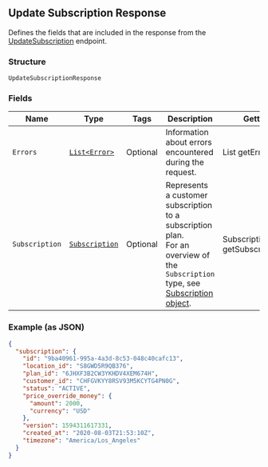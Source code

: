 ## Update Subscription Response

Defines the fields that are included in the response from the
[UpdateSubscription](#endpoint-subscriptions-updatesubscription) endpoint.

### Structure

`UpdateSubscriptionResponse`

### Fields

| Name | Type | Tags | Description | Getter |
|  --- | --- | --- | --- | --- |
| `Errors` | [`List<Error>`](/doc/models/error.md) | Optional | Information about errors encountered during the request. | List<Error> getErrors() |
| `Subscription` | [`Subscription`](/doc/models/subscription.md) | Optional | Represents a customer subscription to a subscription plan.<br>For an overview of the `Subscription` type, see <br>[Subscription object](https://developer.squareup.com/docs/docs/subscriptions-api/overview#subscription-object-overview). | Subscription getSubscription() |

### Example (as JSON)

```json
{
  "subscription": {
    "id": "9ba40961-995a-4a3d-8c53-048c40cafc13",
    "location_id": "S8GWD5R9QB376",
    "plan_id": "6JHXF3B2CW3YKHDV4XEM674H",
    "customer_id": "CHFGVKYY8RSV93M5KCYTG4PN0G",
    "status": "ACTIVE",
    "price_override_money": {
      "amount": 2000,
      "currency": "USD"
    },
    "version": 1594311617331,
    "created_at": "2020-08-03T21:53:10Z",
    "timezone": "America/Los_Angeles"
  }
}
```


